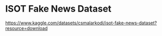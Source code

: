 # ISOT Fake News Dataset

https://www.kaggle.com/datasets/csmalarkodi/isot-fake-news-dataset?resource=download